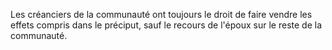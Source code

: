   
 Les créanciers de la communauté ont toujours le droit de faire vendre les effets compris dans le préciput, sauf le recours de l'époux sur le reste de la communauté.  

  
